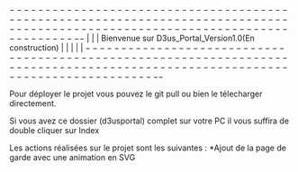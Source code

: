 $--------------------------------------------------------------------------------------------------------------------------------$
|																 |
|						Bienvenue sur D3us_Portal_Version1.0(En construction)				 |
|																 |
|																 |
$--------------------------------------------------------------------------------------------------------------------------------$

Pour déployer le projet vous pouvez le git pull ou bien le télecharger directement.

Si vous avez ce dossier (d3usportal) complet sur votre PC il vous suffira de double cliquer sur Index

Les actions réalisées sur le projet sont les suivantes :
	*Ajout de la page de garde avec une animation en SVG 